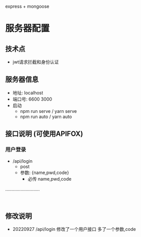 express + mongoose 

# 服务器配置
## 技术点
- jwt请求拦截和身份认证

## 服务器信息

- 地址:   localhost
- 端口号:  6600  3000
- 启动
  - npm run serve / yarn serve 
  - npm run auto  / yarn auto

## 接口说明 (可使用APIFOX)

### 用户登录  

- /api/login
  - post
  - 参数: {name,pwd,code}
    - 必传 name,pwd,code

………………………

​		

## 修改说明 

- 20220927  /api/login 修改了一个用户接口 多了一个参数,code